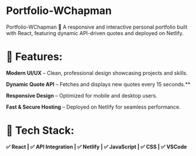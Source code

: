 # Portfolio-WChapman
Portfolio-WChapman 🚀 A responsive and interactive personal portfolio built with React, featuring dynamic API-driven quotes and deployed on Netlify.

# 🔹 Features:

**Modern UI/UX** – Clean, professional design showcasing projects and skills.

**Dynamic Quote API** – Fetches and displays new quotes every 15 seconds.**

**Responsive Design** – Optimized for mobile and desktop users.

**Fast & Secure Hosting** – Deployed on Netlify for seamless performance.

# 🔧 Tech Stack:

**✅ React | ✅ API Integration | ✅ Netlify | ✅ JavaScript | ✅ CSS | ✅ VSCode**
